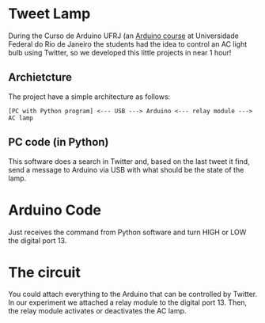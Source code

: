 Tweet Lamp
==========

During the Curso de Arduino UFRJ (an [Arduino course](http://www.CursoDeArduino.com.br/) at Universidade Federal do Rio de Janeiro the students had the idea to control an AC light bulb using Twitter, so we developed this little projects in near 1 hour!



Archietcture
------------

The project have a simple architecture as follows:

    [PC with Python program] <--- USB ---> Arduino <--- relay module ---> AC lamp


PC code (in Python)
-------------------

This software does a search in Twitter and, based on the last tweet it find, send a message to Arduino via USB with what should be the state of the lamp.


Arduino Code
============

Just receives the command from Python software and turn HIGH or LOW the digital port 13.


The circuit
===========

You could attach everything to the Arduino that can be controlled by Twitter. In our experiment we attached a relay module to the digital port 13. Then, the relay module activates or deactivates the AC lamp.
